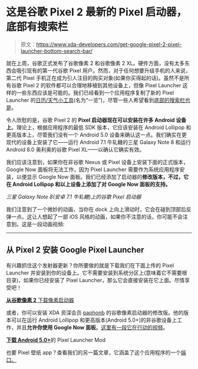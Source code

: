 # 这是谷歌 Pixel 2 最新的 Pixel 启动器，底部有搜索栏

> 原文：<https://www.xda-developers.com/get-google-pixel-2-pixel-launcher-bottom-search-bar/>

就在上周，谷歌正式发布了谷歌像素 2 和谷歌像素 2 XL。硬件方面，没有太多东西会吸引现有的第一代谷歌 Pixel 用户。然而，对于任何想要升级手机的人来说，第二代 Pixel 手机正在成为引人注目的购买对象(如果你买得起的话)。虽然不是所有谷歌 Pixel 2 的软件都可以合理地移植到其他设备上，但像 Pixel Launcher 这样的一些东西应该是可能的。我们已经看到一个应用程序复制了新的 Pixel Launcher 的[日历/天气小工具](https://www.xda-developers.com/google-pixel-2-calendar-widget-any-phone/)(名为“一览”)，尽管一些人希望看到[底部的搜索栏也是](https://www.xda-developers.com/pixel-2-xl-stereo-speaker-music-recognition-portrait-mode/)。

令人欣慰的是，谷歌 Pixel 2 的 **Pixel 启动器现在可以安装在许多 Android 设备上**。理论上，根据应用程序的最低 SDK 版本，它应该安装在 Android Lollipop 和更高版本上，尽管我们没有一个 Android 5.0 设备来确认这一点。我们确实在更现代的设备上安装了它——运行 Android 7.1 牛轧糖的三星 Galaxy Note 8 和运行 Android 8.0 奥利奥的谷歌 Pixel XL——以确认它确实有效。

我们应该注意到，如果你在非谷歌 Nexus 或 Pixel 设备上安装下面的正式版本，Google Now 面板将无法工作，因为 Pixel Launcher 需要作为系统应用程序安装，以便显示 Google Now 面板。我们已经添加了启动器的**修改版本，不过，它在 Android Lollipop 和以上设备上添加了对 Google Now 面板的支持。**

*三星 Galaxy Note 8(安卓 7.1 牛轧糖)上的谷歌 Pixel 启动器*

我们注意到了一个微妙的动画，当你在 dock 上向上滑动时，它会在碰到顶部后反弹一点。这让人想起了一部 iOS 风格的动画，如果你不注意的话，你可能不会注意到。这是一段动画视频:

* * *

## 从 Pixel 2 安装 Google Pixel Launcher

有兴趣抓住这个发射器更新？你所要做的就是下载我们在下面上传的 Pixel Launcher 并安装到你的设备上。它不需要安装到系统分区上(意味着它不需要根目录)，如果你已经安装了 Pixel Launcher，那么它会直接安装在它上面。尽情享受吧！

[**从谷歌像素 2** 下载像素启动器](https://www.androidfilehost.com/?fid=745849072291680623)

或者，你可以安装 XDA 资深会员 [paphonb](https://forum.xda-developers.com/member.php?u=6018897) 的谷歌像素启动器的修改版。他的版本可以在运行 Android Lollipop 和更高版本(Android 5.0+)的非谷歌设备上工作，并且**允许你使用 Google Now 面板**。[这里有一段它在行动的视频](https://imgur.com/v0BqkiX)。

[**下载 Android 5.0+**](https://forum.xda-developers.com/android/apps-games/app-rootless-pixel-2-launcher-google-t3688393)的 Pixel Launcher Mod

也要 Pixel 壁纸 app？查看我们的另一篇文章，它涵盖了这个应用程序的一个[端口。](https://www.xda-developers.com/get-pixel-2-beach-live-wallpaper-oreo/)